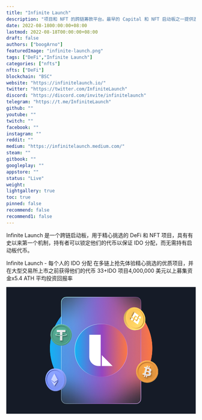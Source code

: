 ```yaml
---
title: "Infinite Launch"
description: "项目和 NFT 的跨链筹款平台。最早的 Capital 和 NFT 启动板之一提供游戏-fi 和 IDO 体验。"
date: 2022-08-1800:00:00+08:00
lastmod: 2022-08-18T00:00:00+08:00
draft: false
authors: ["boogArno"]
featuredImage: "infinite-launch.png"
tags: ["DeFi","Infinite Launch"]
categories: ["nfts"]
nfts: ["DeFi"]
blockchain: "BSC"
website: "https://infinitelaunch.io/"
twitter: "https://twitter.com/InfiniteLaunch"
discord: "https://discord.com/invite/infinitelaunch"
telegram: "https://t.me/InfiniteLaunch"
github: ""
youtube: ""
twitch: ""
facebook: ""
instagram: ""
reddit: ""
medium: "https://infinitelaunch.medium.com/"
steam: ""
gitbook: ""
googleplay: ""
appstore: ""
status: "Live"
weight: 
lightgallery: true
toc: true
pinned: false
recommend: false
recommend1: false
---
```

Infinite Launch 是一个跨链启动板，用于精心挑选的 DeFi 和 NFT 项目，具有有史以来第一个机制，持有者可以锁定他们的代币以保证 IDO 分配，而无需持有启动板代币。

Infinite Launch - 每个人的 IDO 分配
在多链上抢先体验精心挑选的优质项目，并在大型交易所上市之前获得他们的代币
33+IDO 项目4,000,000 美元以上募集资金x5.4 ATH 平均投资回报率

![infinitelaunch-dapp-defi-bsc-image1_42246aa3a74076181ef0348458ca35b9](infinitelaunch-dapp-defi-bsc-image1_42246aa3a74076181ef0348458ca35b9.png)